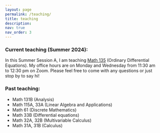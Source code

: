 ```yaml
---
layout: page
permalink: /teaching/
title: teaching
description: 
nav: true
nav_order: 3
---
```


### Current teaching (Summer 2024):
In this Summer Session A, I am teaching [Math 135](https://bruinlearn.ucla.edu/courses/187884) (Ordinary Differential Equations). My office hours are on Monday and Wednesday from 11:30 am to 12:30 pm on Zoom. Please feel free to come with any questions or just stop by to say hi!

  
### Past teaching:
- Math 131B (Analysis)
- Math 115A, 33A (Linear Algebra and Applications)
- Math 61 (Discrete Mathematics)
- Math 33B (Differential equations)
- Math 32A, 32B (Multivariable Calculus)
- Math 31A, 31B (Calculus)

